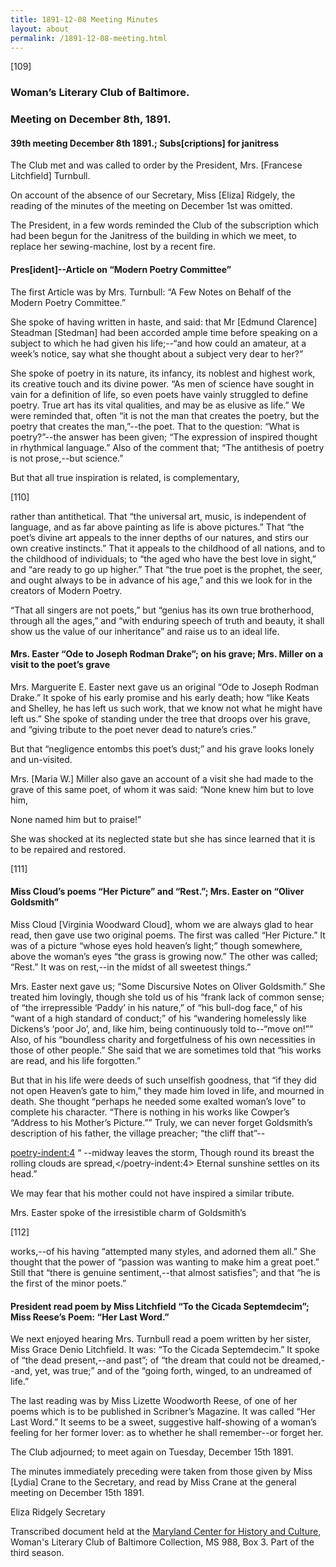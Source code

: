 ```yaml
---
title: 1891-12-08 Meeting Minutes
layout: about
permalink: /1891-12-08-meeting.html
---
```

[109]

### Woman’s Literary Club of Baltimore.
### Meeting on December 8th, 1891.

#### 39th meeting December 8th 1891.; Subs[criptions] for janitress

The Club met and was called to order by the President, Mrs. [Francese Litchfield] Turnbull.

On account of the absence of our Secretary, Miss [Eliza] Ridgely, the reading of the minutes of the meeting on December 1st was omitted.

The President, in a few words reminded the Club of the subscription which had been begun for the Janitress of the building in which we meet, to replace her sewing-machine, lost by a recent fire.

#### Pres[ident]--Article on “Modern Poetry Committee”

The first Article was by Mrs. Turnbull: “A Few Notes on Behalf of the Modern Poetry Committee.”

She spoke of having written in haste, and said: that Mr [Edmund Clarence] Steadman [Stedman] had been accorded ample time before speaking on a subject to which he had given his life;--“and how could an amateur, at a week’s notice, say what she thought about a subject very dear to her?”

She spoke of poetry in its nature, its infancy, its noblest and highest work, its creative touch and its divine power. “As men of science have sought in vain for a definition of life, so even poets have vainly struggled to define poetry. True art has its vital qualities, and may be as elusive as life.” We were reminded that, often “it is not the man that creates the poetry, but the poetry that creates the man,”--the poet. That to the question: “What is poetry?”--the answer has been given; “The expression of inspired thought in rhythmical language.” Also of the comment that; “The antithesis of poetry is not prose,--but science.”

But that all true inspiration is related, is complementary,

[110]

rather than antithetical. That “the universal art, music, is independent of language, and as far above painting as life is above pictures.” That “the poet’s divine art appeals to the inner depths of our natures, and stirs our own creative instincts.” That it appeals to the childhood of all nations, and to the childhood of individuals; to “the aged who have the best love in sight,” and “are ready to go up higher.” That “the true poet is the prophet, the seer, and ought always to be in advance of his age,” and this we look for in the creators of Modern Poetry.

“That all singers are not poets,” but “genius has its own true brotherhood, through all the ages,” and “with enduring speech of truth and beauty, it shall show us the value of our inheritance” and raise us to an ideal life.

#### Mrs. Easter “Ode to Joseph Rodman Drake”; on his grave; Mrs. Miller on a visit to the poet’s grave

Mrs. Marguerite E. Easter next gave us an original “Ode to Joseph Rodman Drake.” It spoke of his early promise and his early death; how “like Keats and Shelley, he has left us such work, that we know not what he might have left us.” She spoke of standing under the tree that droops over his grave, and “giving tribute to the poet never dead to nature’s cries.”

But that “negligence entombs this poet’s dust;” and his grave looks lonely and un-visited.

Mrs. [Maria W.] Miller also gave an account of a visit she had made to the grave of this same poet, of whom it was said: “None knew him but to love him,

<poetry>None named him but to praise!”</poetry>

She was shocked at its neglected state but she has since learned that it is to be repaired and restored.

[111]

#### Miss Cloud’s poems “Her Picture” and “Rest.”; Mrs. Easter on “Oliver Goldsmith”

Miss Cloud [Virginia Woodward Cloud], whom we are always glad to hear read, then gave use two original poems. The first was called “Her Picture.” It was of a picture “whose eyes hold heaven’s light;” though somewhere, above the woman’s eyes “the grass is growing now.” The other was called; “Rest.” It was on rest,--in the midst of all sweetest things.”

Mrs. Easter next gave us; “Some Discursive Notes on Oliver Goldsmith.” She treated him lovingly, though she told us of his “frank lack of common sense; of “the irrepressible ‘Paddy’ in his nature,” of “his bull-dog face,” of his “want of a high standard of conduct;” of his “wandering homelessly like Dickens’s ‘poor Jo’, and, like him, being continuously told to--“move on!”” Also, of his “boundless charity and forgetfulness of his own necessities in those of other people.” She said that we are sometimes told that “his works are read, and his life forgotten.”

But that in his life were deeds of such unselfish goodness, that “if they did not open Heaven’s gate to him,” they made him loved in life, and mourned in death. She thought “perhaps he needed some exalted woman’s love” to complete his character. “There is nothing in his works like Cowper’s “Address to his Mother’s Picture.”” Truly, we can never forget Goldsmith’s description of his father, the village preacher; “the cliff that”--

<poetry-indent:4>
“    --midway leaves the storm,
Though round its breast the rolling clouds are spread,</poetry-indent:4> 
<poetry>Eternal sunshine settles on its head.”</poetry>

We may fear that his mother could not have inspired a similar tribute.

Mrs. Easter spoke of the irresistible charm of Goldsmith’s

[112]

works,--of his having “attempted many styles, and adorned them all.” She thought that the power of “passion was wanting to make him a great poet.” Still that “there is genuine sentiment,--that almost satisfies”; and that “he is the first of the minor poets.”

#### President read poem by Miss Litchfield “To the Cicada Septemdecim”; Miss Reese’s Poem: “Her Last Word.”

We next enjoyed hearing Mrs. Turnbull read a poem written by her sister, Miss Grace Denio Litchfield. It was: “To the Cicada Septemdecim.” It spoke of “the dead present,--and past”; of “the dream that could not be dreamed,--and, yet, was true;” and of the “going forth, winged, to an undreamed of life.”

The last reading was by Miss Lizette Woodworth Reese, of one of her poems which is to be published in Scribner’s Magazine. It was called “Her Last Word.” It seems to be a sweet, suggestive half-showing of a woman’s feeling for her former lover: as to whether he shall remember--or forget her.

The Club adjourned; to meet again on Tuesday, December 15th 1891.

The minutes immediately preceding were taken from those given by Miss [Lydia] Crane to the Secretary, and read by Miss Crane at the general meeting on December 15th 1891.

Eliza Ridgely
Secretary

Transcribed document held at the [Maryland Center for History and Culture](http://mdhs.org/), Woman's Literary Club of Baltimore Collection, MS 988, Box 3. Part of the third season.